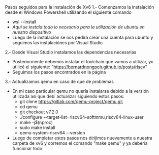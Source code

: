 Pasos seguidos para la instalación de Xv6
1.- Comenzamos la instalación desde el Windows Powershell utilizando el siguiente comando
- wsl --install
- *Aquí se instala todo lo necesario para la utilización de ubuntu en nuestro dispositivo*
- Luego de la instalación se nos pedirá crear una cuenta para ubuntu y seguimos las instalaciónes por Visual Studio

2.- Desde Visual Studio instalamos las dependencias necesarias
- Posteriormente debemos instalar el toolchain que vamos a utilizar, yo utilicé el siguiente: "https://bernardnongpoh.github.io/posts/riscv"
- Seguimos los pasos encontrados en la página

3.- Actualizamos qemu en caso de que de problemas
- En mi caso particular qemu no quería instalarse debido a la versión utilizada así que debí actualizar siguiendo estos pasos:
    - git clone https://gitlab.com/qemu-project/qemu.git
    - cd qemu
    - git checkout v7.2.0
    - ./configure --target-list=riscv64-softmmu,riscv64-linux-user
    - make -j$(nproc)
    - sudo make install
    - qemu-system-riscv64 --version
- Luego de completar estos pasos nos dirijimos nuevamente a nuestra carpeta de xv6 y corremos el comando "make qemu" y ya debería funcionar todo

